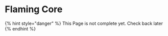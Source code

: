 # Flaming Core

{% hint style="danger" %}
This Page is not complete yet. Check back later
{% endhint %}

